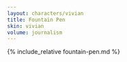 ```yaml
---
layout: characters/vivian
title: Fountain Pen
skin: vivian
volume: journalism
---
```

{% include_relative fountain-pen.md %}